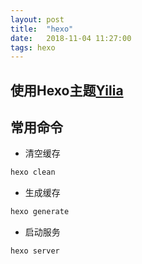 ```yaml
---
layout: post
title:  "hexo"
date:   2018-11-04 11:27:00
tags: hexo
---
```


## 使用Hexo主题[Yilia](https://github.com/litten/hexo-theme-yilia)

## 常用命令
- 清空缓存
```bash
hexo clean
```
- 生成缓存
```bash
hexo generate
```
- 启动服务
```bash
hexo server
```
